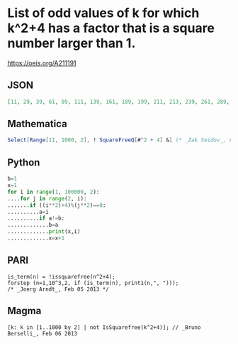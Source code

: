 # List of odd values of k for which k^2\+4 has a factor that is a square number larger than 1\.
https://oeis.org/A211191
## JSON
```JSON
[11, 29, 39, 61, 89, 111, 139, 161, 189, 199, 211, 213, 239, 261, 289, 309, 311, 339, 361, 365, 367, 389, 393, 411, 439, 461, 489, 511, 521, 539, 561, 589, 611, 639, 647, 661, 689, 705, 711, 739, 759, 761, 789, 791, 811, 839, 861, 889, 911, 923, 925, 939, 943, 961, 985, 989]
```
## Mathematica
```Mathematica
Select[Range[11, 1000, 2], ! SquareFreeQ[#^2 + 4] &] (* _Zak Seidov_, Feb 03 2013 *)
```
## Python
```Python
b=1
x=1
for i in range(1, 100000, 2):
....for j in range(2, i):
.......if ((i**2)+4)%(j**2)==0:
..........a=i
..........if a!=b:
.............b=a
.............print(x,i)
.............x=x+1
```
## PARI
```PARI
is_term(n) = !issquarefree(n^2+4);
forstep (n=1,10^3,2, if (is_term(n), print1(n,", ")));
/* _Joerg Arndt_, Feb 05 2013 */
```
## Magma
```Magma
[k: k in [1..1000 by 2] | not IsSquarefree(k^2+4)]; // _Bruno Berselli_, Feb 06 2013
```
